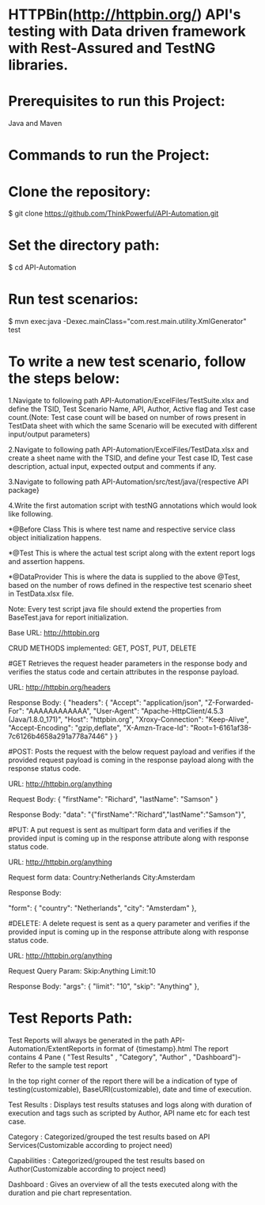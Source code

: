 
# HTTPBin(http://httpbin.org/) API's testing with Data driven framework with Rest-Assured and TestNG libraries.

# Prerequisites to run this Project:

Java and Maven

# Commands to run the Project:

# Clone the repository:
$ git clone https://github.com/ThinkPowerful/API-Automation.git

# Set the directory path:
$ cd API-Automation

# Run test scenarios:
$ mvn exec:java -Dexec.mainClass="com.rest.main.utility.XmlGenerator" test

# To write a new test scenario, follow the steps below:

1.Navigate to following path API-Automation/ExcelFiles/TestSuite.xlsx and define the TSID, Test Scenario Name, API, Author, Active flag and Test case count.(Note: Test case count will be based on number of rows present in TestData sheet with which the same Scenario will be executed with different input/output parameters) 

2.Navigate to following path API-Automation/ExcelFiles/TestData.xlsx and create a sheet name with the TSID, and define your Test case ID, Test case description, actual input, expected output and comments if any.

3.Navigate to following path API-Automation/src/test/java/{respective API package}

4.Write the first automation script with testNG annotations which would look like following.

*@Before Class
This is where test name and respective service class object initialization happens.

*@Test
This is where the actual test script along with the extent report logs and assertion happens.

*@DataProvider
This is where the data is supplied to the above @Test, based on the number of rows defined in the respective test scenario sheet in TestData.xlsx file.

Note: Every test script java file should extend the properties from BaseTest.java for report initialization.


Base URL: http://httpbin.org

CRUD METHODS implemented: GET, POST, PUT, DELETE

#GET Retrieves the request header parameters in the response body and verifies the status code and certain attributes in the response payload.

URL: http://httpbin.org/headers

Response Body:
{
    "headers": {
        "Accept": "application/json",
        "Z-Forwarded-For": "AAAAAAAAAAAA",
        "User-Agent": "Apache-HttpClient/4.5.3 (Java/1.8.0_171)",
        "Host": "httpbin.org",
        "Xroxy-Connection": "Keep-Alive",
        "Accept-Encoding": "gzip,deflate",
        "X-Amzn-Trace-Id": "Root=1-6161af38-7c6126b4658a291a778a7446"
    }
}

#POST: Posts the request with the below request payload and verifies if the provided request payload is coming in the response payload along with the response status code.

URL: http://httpbin.org/anything

Request Body:
{
  "firstName": "Richard",
  "lastName": "Samson"
}

Response Body:
 "data": "{\"firstName\":\"Richard\",\"lastName\":\"Samson\"}",


#PUT: A put request is sent as multipart form data and verifies if the provided input is coming up in the response attribute along with response status code.

URL: http://httpbin.org/anything

Request form data:
Country:Netherlands
City:Amsterdam

Response Body:

"form": {
        "country": "Netherlands",
        "city": "Amsterdam"
    },


#DELETE: A delete request is sent as a query parameter and verifies if the provided input is coming up in the response attribute along with response status code.

URL: http://httpbin.org/anything

Request Query Param: 
Skip:Anything
Limit:10

Response Body:
 "args": {
        "limit": "10",
        "skip": "Anything"
    },


# Test Reports Path:
Test Reports will always be generated in the path API-Automation/ExtentReports in format of {timestamp}.html
The report contains 4 Pane ( "Test Results" , "Category", "Author" , "Dashboard")- Refer to the sample test report

In the top right corner of the report there will be a indication of  type of testing(customizable), BaseURI(customizable), date and time of execution.

Test Results : Displays test results statuses and logs along with duration of execution and tags such as scripted by Author, API name etc for each test case.

Category : Categorized/grouped the test results based on API Services(Customizable according to project need)

Capabilities : Categorized/grouped the test results based on Author(Customizable according to project need)

Dashboard : Gives an overview of all the tests executed along with the duration and pie chart representation.


